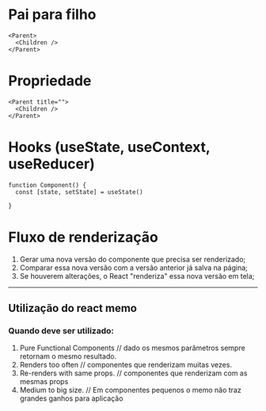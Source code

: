 # Pai para filho

```tsx
<Parent>
  <Children />
</Parent>
```

# Propriedade

```tsx
<Parent title="">
  <Children />
</Parent>
```

# Hooks (useState, useContext, useReducer)

```tsx
function Component() {
  const [state, setState] = useState()

}

```

# Fluxo de renderização

1. Gerar uma nova versão do componente que precisa ser renderizado;
2. Comparar essa nova versão com a versão anterior já salva na página;
3. Se houverem alterações, o React "renderiza" essa nova versão em tela;

---

## Utilização do react memo

### Quando deve ser utilizado:

1. Pure Functional Components // dado os mesmos parâmetros sempre retornam o mesmo resultado.
2. Renders too often // componentes que renderizam muitas vezes.
3. Re-renders with same props. // componentes que renderizam com as mesmas props
4. Medium to big size. // Em componentes pequenos o memo não traz grandes ganhos para aplicação








